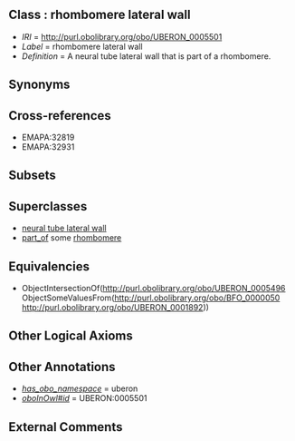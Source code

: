 
## Class : rhombomere lateral wall

 * *IRI* = http://purl.obolibrary.org/obo/UBERON_0005501
 * *Label* = rhombomere lateral wall
 * *Definition* = A neural tube lateral wall that is part of a rhombomere.

## Synonyms


## Cross-references

 * EMAPA:32819
 * EMAPA:32931

## Subsets


## Superclasses

 * [neural tube lateral wall](../../UBERON/96/UBERON_0005496.md)
 * [part_of](../../BFO/50/BFO_0000050.md) some [rhombomere](../../UBERON/92/UBERON_0001892.md)

## Equivalencies

 * ObjectIntersectionOf(<http://purl.obolibrary.org/obo/UBERON_0005496> ObjectSomeValuesFrom(<http://purl.obolibrary.org/obo/BFO_0000050> <http://purl.obolibrary.org/obo/UBERON_0001892>))

## Other Logical Axioms


## Other Annotations

 * *[has_obo_namespace](../../ce/oboInOwl#hasOBONamespace.md)* = uberon
 * *[oboInOwl#id](../../id/oboInOwl#id.md)* = UBERON:0005501

## External Comments

